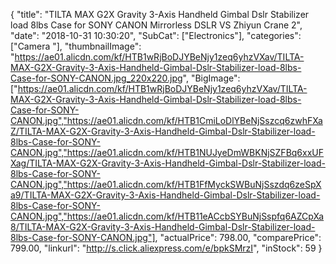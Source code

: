 {
	"title": "TILTA MAX G2X Gravity 3-Axis Handheld Gimbal Dslr Stabilizer load 8lbs Case for SONY CANON Mirrorless DSLR VS Zhiyun Crane 2",
	"date": "2018-10-31 10:30:20",
	"SubCat": ["Electronics"],
	"categories": ["Camera "],
	"thumbnailImage": "https://ae01.alicdn.com/kf/HTB1wRjBoDJYBeNjy1zeq6yhzVXav/TILTA-MAX-G2X-Gravity-3-Axis-Handheld-Gimbal-Dslr-Stabilizer-load-8lbs-Case-for-SONY-CANON.jpg_220x220.jpg",
	"BigImage": ["https://ae01.alicdn.com/kf/HTB1wRjBoDJYBeNjy1zeq6yhzVXav/TILTA-MAX-G2X-Gravity-3-Axis-Handheld-Gimbal-Dslr-Stabilizer-load-8lbs-Case-for-SONY-CANON.jpg","https://ae01.alicdn.com/kf/HTB1CmiLoDlYBeNjSszcq6zwhFXaZ/TILTA-MAX-G2X-Gravity-3-Axis-Handheld-Gimbal-Dslr-Stabilizer-load-8lbs-Case-for-SONY-CANON.jpg","https://ae01.alicdn.com/kf/HTB1NUJyeDmWBKNjSZFBq6xxUFXag/TILTA-MAX-G2X-Gravity-3-Axis-Handheld-Gimbal-Dslr-Stabilizer-load-8lbs-Case-for-SONY-CANON.jpg","https://ae01.alicdn.com/kf/HTB1FfMyckSWBuNjSszdq6zeSpXa9/TILTA-MAX-G2X-Gravity-3-Axis-Handheld-Gimbal-Dslr-Stabilizer-load-8lbs-Case-for-SONY-CANON.jpg","https://ae01.alicdn.com/kf/HTB11eACcbSYBuNjSspfq6AZCpXa8/TILTA-MAX-G2X-Gravity-3-Axis-Handheld-Gimbal-Dslr-Stabilizer-load-8lbs-Case-for-SONY-CANON.jpg"],
	"actualPrice": 798.00,
	"comparePrice": 799.00,
	"linkurl": "http://s.click.aliexpress.com/e/bpkSMrzI",
	"inStock": 59
}

